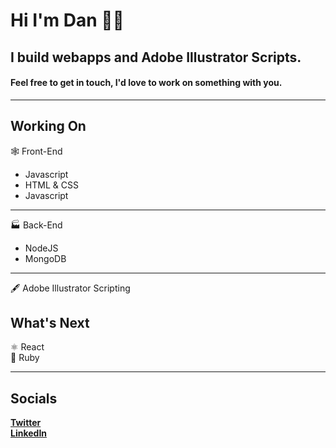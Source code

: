 # Hi I'm Dan 👋🏻  
## I build webapps and Adobe Illustrator Scripts.
#### Feel free to get in touch, I'd love to work on something with you.

---

## Working On
🕸 Front-End
* Javascript
* HTML & CSS
* Javascript

---

🏭 Back-End
* NodeJS
* MongoDB

---

🖋 Adobe Illustrator Scripting

## What's Next
⚛ React  
💎 Ruby

---

## Socials
**[Twitter](https://twitter.com/DanCooperCodes)**  
**[LinkedIn](https://www.linkedin.com/in/daniel-cooper-082b7a17a/)**  
